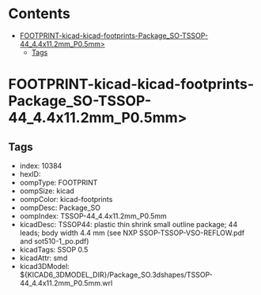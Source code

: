 



Contents
========

* [FOOTPRINT-kicad-kicad-footprints-Package_SO-TSSOP-44_4.4x11.2mm_P0.5mm>](#footprint-kicad-kicad-footprints-package_so-tssop-44_44x112mm_p05mm)
	* [Tags](#tags)

# FOOTPRINT-kicad-kicad-footprints-Package_SO-TSSOP-44_4.4x11.2mm_P0.5mm>

## Tags

- index: 10384
- hexID: 
- oompType: FOOTPRINT
- oompSize: kicad
- oompColor: kicad-footprints
- oompDesc: Package_SO
- oompIndex: TSSOP-44_4.4x11.2mm_P0.5mm
- kicadDesc: TSSOP44: plastic thin shrink small outline package; 44 leads; body width 4.4 mm (see NXP SSOP-TSSOP-VSO-REFLOW.pdf and sot510-1_po.pdf)
- kicadTags: SSOP 0.5
- kicadAttr: smd
- kicad3DModel: ${KICAD6_3DMODEL_DIR}/Package_SO.3dshapes/TSSOP-44_4.4x11.2mm_P0.5mm.wrl
